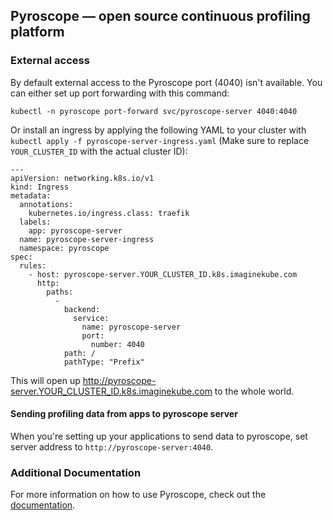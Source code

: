 ## Pyroscope — open source continuous profiling platform

### External access

By default external access to the Pyroscope port (4040) isn't available. You can either set up port forwarding with this command:
```
kubectl -n pyroscope port-forward svc/pyroscope-server 4040:4040
```

Or install an ingress by applying the following YAML to your cluster with `kubectl apply -f pyroscope-server-ingress.yaml` (Make sure to replace `YOUR_CLUSTER_ID` with the actual cluster ID):

```
---
apiVersion: networking.k8s.io/v1
kind: Ingress
metadata:
  annotations:
    kubernetes.io/ingress.class: traefik
  labels:
    app: pyroscope-server
  name: pyroscope-server-ingress
  namespace: pyroscope
spec:
  rules:
    - host: pyroscope-server.YOUR_CLUSTER_ID.k8s.imaginekube.com
      http:
        paths:
          -
            backend:
              service:
                name: pyroscope-server
                port:
                  number: 4040
            path: /
            pathType: "Prefix"
```

This will open up http://pyroscope-server.YOUR_CLUSTER_ID.k8s.imaginekube.com to the whole world.

#### Sending profiling data from apps to pyroscope server

When you're setting up your applications to send data to pyroscope, set server address to `http://pyroscope-server:4040`.

### Additional Documentation

For more information on how to use Pyroscope, check out the [documentation](https://pyroscope.io/docs/).
